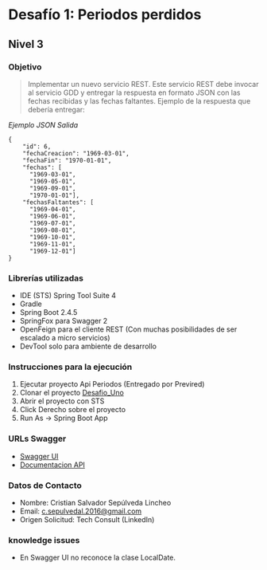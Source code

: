# Desafío 1: Periodos perdidos

## Nivel 3

### Objetivo

> Implementar un nuevo servicio REST. Este servicio REST debe invocar al servicio GDD y entregar la respuesta en formato JSON con las fechas recibidas y las fechas faltantes. Ejemplo de la respuesta que debería entregar:

*Ejemplo JSON Salida*

```
{
    "id": 6,
    "fechaCreacion": "1969-03-01",
    "fechaFin": "1970-01-01",
    "fechas": [
      "1969-03-01",
      "1969-05-01",
      "1969-09-01",
      "1970-01-01"],
    "fechasFaltantes": [
      "1969-04-01",
      "1969-06-01",
      "1969-07-01",
      "1969-08-01",
      "1969-10-01",
      "1969-11-01",
      "1969-12-01"]
}
```

### Librerías utilizadas

- IDE (STS) Spring Tool Suite 4
- Gradle
- Spring Boot 2.4.5
- SpringFox para Swagger 2
- OpenFeign para el cliente REST (Con muchas posibilidades de ser escalado a micro servicios)
- DevTool solo para ambiente de desarrollo

### Instrucciones para la ejecución

1. Ejecutar proyecto Api Periodos (Entregado por Previred)
2. Clonar el proyecto [Desafio_Uno](https://github.com/cristiansepulvedal/Desafio_Uno.git)
3. Abrir el proyecto con STS
4. Click Derecho sobre el proyecto
5. Run As -> Spring Boot App

### URLs Swagger

- [Swagger UI](http://localhost:9090/swagger-ui.html)
- [Documentacion API](http://localhost:9090/v2/api-docs)

### Datos de Contacto

- Nombre: Cristian Salvador Sepúlveda Lincheo
- Email: [c.sepulvedal.2016@gmail.com](mailto:c.sepulveda.2016@gmail.com)
- Origen Solicitud: Tech Consult (LinkedIn)


### knowledge issues
- En Swagger UI no reconoce la clase LocalDate.